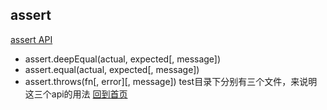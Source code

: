 ## assert
[assert API](https://nodejs.org/dist/latest-v10.x/docs/api/assert.html)

* assert.deepEqual(actual, expected[, message])
* assert.equal(actual, expected[, message])
* assert.throws(fn[, error][, message])
test目录下分别有三个文件，来说明这三个api的用法
[回到首页](../README.md/#前端测试教程)